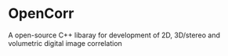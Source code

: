 # OpenCorr
A open-source C++ libaray for development of 2D, 3D/stereo and volumetric digital image correlation
